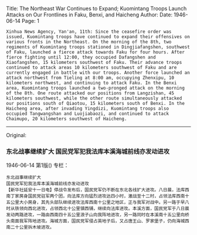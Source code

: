 Title: The Northeast War Continues to Expand; Kuomintang Troops Launch Attacks on Our Frontlines in Faku, Benxi, and Haicheng
Author:
Date: 1946-06-14
Page: 1

    Xinhua News Agency, Yan'an, 11th: Since the ceasefire order was issued, Kuomintang troops have continued to expand their offensives on various fronts in the Northeast. On the morning of the 8th, two regiments of Kuomintang troops stationed in Dingjiafangshen, southwest of Faku, launched a fierce attack towards Faku for four hours. After fierce fighting until 12:00, they occupied Dafangshen and Xiaofangshen, 15 kilometers southwest of Faku. Their advance troops continued to attack areas 10 kilometers southwest of Faku and are currently engaged in battle with our troops. Another force launched an attack northwest from Tieling at 8:00 am, occupying Zhenxipu, 10 kilometers northwest, and continuing to attack Faku. In the Benxi area, Kuomintang troops launched a two-pronged attack on the morning of the 8th. One route attacked our positions from Langzishan, 45 kilometers southwest, while the other route simultaneously attacked our positions south of Qiaotou, 15 kilometers south of Benxi. In the Haicheng area, after invading Yingdizi, Kuomintang troops also occupied Tangwangshan and Luojiabaozi, and continued to attack Chaimupo, 20 kilometers southwest of Haicheng.



<hr /> 

Original: 


### 东北战事继续扩大  国民党军犯我法库本溪海城前线亦发动进攻

1946-06-14
第1版()
专栏：

    东北战事继续扩大
    国民党军犯我法库本溪海城前线亦发动进攻
    【新华社延安十一日电】停战令发布后，国民党军仍不断在东北各线扩大进攻。八日晨，法库西南丁家房身国民党驻军两个团，向法库方向猛烈进攻达四小时，激战至十二时，占领法库西南十五公里大小房身，其先头部队继续进攻法库西南十公里之地区，正与我军对战中。另一路于早八时从铁领向西北进攻，占领西北十公里镇西铺，继续向法库进攻。本溪方面，国民党军于八日晨发动两路进攻，一路由西南四十五公里浪子山向我阵地进攻，另一路同时在本溪南十五公里向桥头南面我军阵地进攻。海城方面，国民党军侵占英地子后，又占唐王山、罗家堡子，仍向海城西南二十公里拆木坡进攻。
